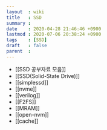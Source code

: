 ```yaml
---
layout  : wiki
title   : SSD
summary : 
date    : 2020-04-28 21:46:46 +0900
lastmod : 2020-07-06 20:38:24 +0900
tags    : [SSD]
draft   : false
parent  : 
---
```


 * [[SSD 공부자료 모음]]
 * [[SSD(Solid-State Drive)]]
 * [[simplessd]]
 * [[nvme]]
 * [[verilog]]
 * [[F2FS]]
 * [[MRAM]]
 * [[open-nvm]]
 * [[cache]]
